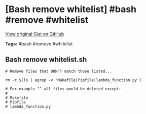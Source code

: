 # [Bash remove whitelist] #bash #remove #whitelist

[View original Gist on GitHub](https://gist.github.com/Integralist/865863da8fa5312e75b6a6787578086f)

**Tags:** #bash #remove #whitelist

## Bash remove whitelist.sh

```shell
# Remove files that DON'T match those listed...

rm -r $(ls | egrep -v 'Makefile|Pipfile|lambda_function.py')

# For example ^^ all files would be deleted except:
#
# Makefile
# Pipfile
# lambda_function.py
```

